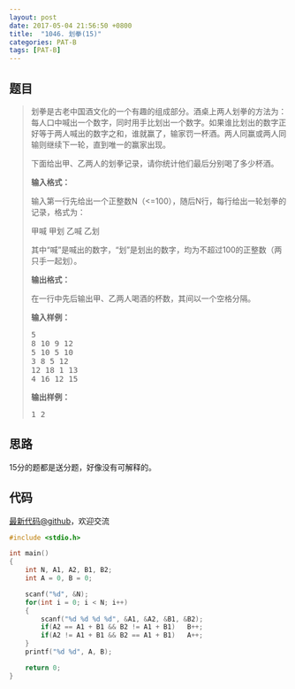 ```yaml
---
layout: post
date: 2017-05-04 21:56:50 +0800
title:  "1046. 划拳(15)"
categories: PAT-B
tags: [PAT-B]
---
```


## 题目

> <div id="problemContent">
> <p>
> 划拳是古老中国酒文化的一个有趣的组成部分。酒桌上两人划拳的方法为：每人口中喊出一个数字，同时用手比划出一个数字。如果谁比划出的数字正好等于两人喊出的数字之和，谁就赢了，输家罚一杯酒。两人同赢或两人同输则继续下一轮，直到唯一的赢家出现。
> </p>
> <p>下面给出甲、乙两人的划拳记录，请你统计他们最后分别喝了多少杯酒。</p>
> <p><b>
> 输入格式：
> </b></p>
> <p>
> 输入第一行先给出一个正整数N（&lt;=100），随后N行，每行给出一轮划拳的记录，格式为：</p>
> <p>甲喊 甲划 乙喊 乙划</p>
> <p>其中“喊”是喊出的数字，“划”是划出的数字，均为不超过100的正整数（两只手一起划）。
> </p>
> <p><b>
> 输出格式：
> </b></p>
> <p>
> 在一行中先后输出甲、乙两人喝酒的杯数，其间以一个空格分隔。</p>
> <b>输入样例：</b><pre>
> 5
> 8 10 9 12
> 5 10 5 10
> 3 8 5 12
> 12 18 1 13
> 4 16 12 15
> </pre>
> <b>输出样例：</b><pre>
> 1 2
> </pre>
> </div>

## 思路

15分的题都是送分题，好像没有可解释的。

## 代码

[最新代码@github](https://github.com/OliverLew/PAT/blob/master/PATBasic/1046.c)，欢迎交流
```c
#include <stdio.h>

int main()
{
    int N, A1, A2, B1, B2;
    int A = 0, B = 0;

    scanf("%d", &N);
    for(int i = 0; i < N; i++)
    {
        scanf("%d %d %d %d", &A1, &A2, &B1, &B2);
        if(A2 == A1 + B1 && B2 != A1 + B1)   B++;
        if(A2 != A1 + B1 && B2 == A1 + B1)   A++;
    }
    printf("%d %d", A, B);

    return 0;
}

```
